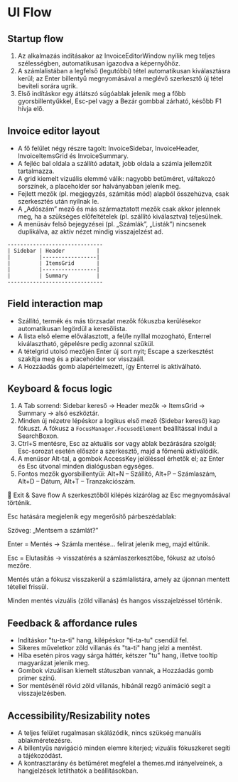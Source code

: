 # UI Flow

## Startup flow

1. Az alkalmazás indításakor az InvoiceEditorWindow nyílik meg teljes szélességben, automatikusan igazodva a képernyőhöz.
2. A számlalistában a legfelső (legutóbbi) tétel automatikusan kiválasztásra kerül; az Enter billentyű megnyomásával a meglévő szerkesztő új tétel beviteli sorára ugrik.
3. Első indításkor egy átlátszó súgóablak jelenik meg a főbb gyorsbillentyűkkel, Esc-pel vagy a Bezár gombbal zárható, később F1 hívja elő.

## Invoice editor layout

* A fő felület négy részre tagolt: InvoiceSidebar, InvoiceHeader, InvoiceItemsGrid és InvoiceSummary.
* A fejléc bal oldala a szállító adatait, jobb oldala a számla jellemzőit tartalmazza.
* A grid kiemelt vizuális elemmé válik: nagyobb betűméret, váltakozó sorszínek, a placeholder sor halványabban jelenik meg.
* Fejlett mezők (pl. megjegyzés, számítás mód) alapból összehúzva, csak szerkesztés után nyílnak le.
* A „Adószám” mező és más származtatott mezők csak akkor jelennek meg, ha a szükséges előfeltételek (pl. szállító kiválasztva) teljesülnek.
* A menüsáv felső bejegyzései (pl. „Számlák”, „Listák”) nincsenek duplikálva, az aktív nézet mindig visszajelzést ad.

```
------------------------------
| Sidebar | Header          |
|         |-----------------|
|         | ItemsGrid       |
|         |-----------------|
|         | Summary         |
------------------------------
```

## Field interaction map

* Szállító, termék és más törzsadat mezők fókuszba kerülésekor automatikusan legördül a keresőlista.
* A lista első eleme előválasztott, a fel/le nyíllal mozogható, Enterrel kiválasztható, gépelésre pedig azonnal szűkül.
* A tételgrid utolsó mezőjén Enter új sort nyit; Escape a szerkesztést szakítja meg és a placeholder sor visszaáll.
* A Hozzáadás gomb alapértelmezett, így Enterrel is aktiválható.

## Keyboard & focus logic

1. A Tab sorrend: Sidebar kereső → Header mezők → ItemsGrid → Summary → alsó eszköztár.
2. Minden új nézetre lépéskor a logikus első mező (Sidebar kereső) kap fókuszt. A fókusz a `FocusManager.FocusedElement` beállítással indul a SearchBoxon.
3. Ctrl+S mentésre, Esc az aktuális sor vagy ablak bezárására szolgál; Esc-sorozat esetén először a szerkesztő, majd a főmenü aktiválódik.
4. A menüsor Alt-tal, a gombok AccessKey jelöléssel érhetők el; az Enter és Esc útvonal minden dialógusban egységes.
5. Fontos mezők gyorsbillentyűi: Alt+N – Szállító, Alt+P – Számlaszám, Alt+D – Dátum, Alt+T – Tranzakciószám.

🧾 Exit & Save flow
A szerkesztőből kilépés kizárólag az Esc megnyomásával történik.

Esc hatására megjelenik egy megerősítő párbeszédablak:

Szöveg: „Mentsem a számlát?”

Enter = Mentés → Számla mentése… felirat jelenik meg, majd eltűnik.

Esc = Elutasítás → visszatérés a számlaszerkesztőbe, fókusz az utolsó mezőre.

Mentés után a fókusz visszakerül a számlalistára, amely az újonnan mentett tétellel frissül.

Minden mentés vizuális (zöld villanás) és hangos visszajelzéssel történik.

## Feedback & affordance rules

* Indításkor "tu-ta-ti" hang, kilépéskor "ti-ta-tu" csendül fel.
* Sikeres műveletkor zöld villanás és "ta-ti" hang jelzi a mentést.
* Hiba esetén piros vagy sárga háttér, kétszer "tu" hang, illetve tooltip magyarázat jelenik meg.
* Gombok vizuálisan kiemelt státuszban vannak, a Hozzáadás gomb primer színű.
* Sor mentésénél rövid zöld villanás, hibánál rezgő animáció segít a visszajelzésben.

## Accessibility/Resizability notes

* A teljes felület rugalmasan skálázódik, nincs szükség manuális ablakméretezésre.
* A billentyűs navigáció minden elemre kiterjed; vizuális fókuszkeret segíti a tájékozódást.
* A kontrasztarány és betűméret megfelel a themes.md irányelveinek, a hangjelzések letilthatók a beállításokban.
